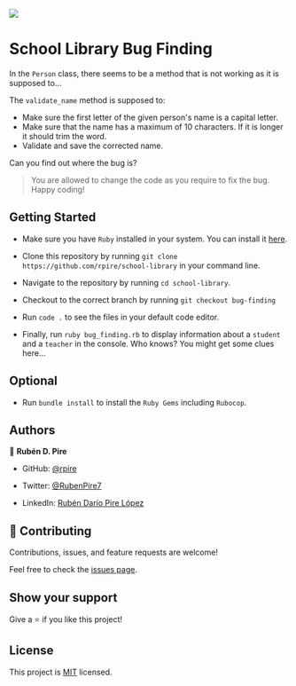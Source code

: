 ![](https://img.shields.io/badge/Microverse-blueviolet)

# School Library Bug Finding

In the `Person` class, there seems to be a method that is not working as it is supposed to...

The `validate_name` method is supposed to:
- Make sure the first letter of the given person's name is a capital letter.
- Make sure that the name has a maximum of 10 characters. If it is longer it should trim the word.
- Validate and save the corrected name.

Can you find out where the bug is?

> You are allowed to change the code as you require to fix the bug. Happy coding!

## Getting Started

- Make sure you have `Ruby` installed in your system. You can install it [here](https://www.ruby-lang.org/en/documentation/installation/
).

- Clone this repository by running `git clone https://github.com/rpire/school-library` in your command line.

- Navigate to the repository by running `cd school-library`.

- Checkout to the correct branch by running `git checkout bug-finding`

- Run `code .` to see the files in your default code editor.

- Finally, run `ruby bug_finding.rb` to display information about a `student` and a `teacher` in the console. Who knows? You might get some clues here...

## Optional

- Run `bundle install` to install the `Ruby Gems` including `Rubocop`.

## Authors

👤 **Rubén D. Pire**

- GitHub: [@rpire](https://github.com/rpire)

- Twitter: [@RubenPire7](https://twitter.com/RubenPire7)

- LinkedIn: [Rubén Darío Pire López](https://www.linkedin.com/in/ruben-d-pire/)

## 🤝 Contributing

Contributions, issues, and feature requests are welcome!

Feel free to check the [issues page](../../issues/).

## Show your support

Give a ⭐️ if you like this project!

## License

This project is [MIT](./LICENSE) licensed.
